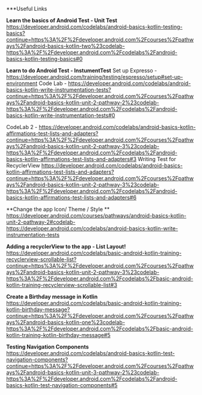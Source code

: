 ***Useful Links

**Learn the basics of Android Test - Unit Test**
https://developer.android.com/codelabs/android-basics-kotlin-testing-basics?continue=https%3A%2F%2Fdeveloper.android.com%2Fcourses%2Fpathways%2Fandroid-basics-kotlin-two%23codelab-https%3A%2F%2Fdeveloper.android.com%2Fcodelabs%2Fandroid-basics-kotlin-testing-basics#0


**Learn to do Android Test -  InstumentTest**
Set up Expresso - https://developer.android.com/training/testing/espresso/setup#set-up-environment
Code Lab - https://developer.android.com/codelabs/android-basics-kotlin-write-instrumentation-tests?continue=https%3A%2F%2Fdeveloper.android.com%2Fcourses%2Fpathways%2Fandroid-basics-kotlin-unit-2-pathway-2%23codelab-https%3A%2F%2Fdeveloper.android.com%2Fcodelabs%2Fandroid-basics-kotlin-write-instrumentation-tests#0

CodeLab 2 -
https://developer.android.com/codelabs/android-basics-kotlin-affirmations-test-lists-and-adapters?continue=https%3A%2F%2Fdeveloper.android.com%2Fcourses%2Fpathways%2Fandroid-basics-kotlin-unit-2-pathway-3%23codelab-https%3A%2F%2Fdeveloper.android.com%2Fcodelabs%2Fandroid-basics-kotlin-affirmations-test-lists-and-adapters#3
Writing Test for RecyclerView
https://developer.android.com/codelabs/android-basics-kotlin-affirmations-test-lists-and-adapters?continue=https%3A%2F%2Fdeveloper.android.com%2Fcourses%2Fpathways%2Fandroid-basics-kotlin-unit-2-pathway-3%23codelab-https%3A%2F%2Fdeveloper.android.com%2Fcodelabs%2Fandroid-basics-kotlin-affirmations-test-lists-and-adapters#6


**Change the app Icon/ Theme / Style **
https://developer.android.com/courses/pathways/android-basics-kotlin-unit-2-pathway-2#codelab-https://developer.android.com/codelabs/android-basics-kotlin-write-instrumentation-tests

**Adding a recyclerView to the app - List Layout!**
https://developer.android.com/codelabs/basic-android-kotlin-training-recyclerview-scrollable-list?continue=https%3A%2F%2Fdeveloper.android.com%2Fcourses%2Fpathways%2Fandroid-basics-kotlin-unit-2-pathway-3%23codelab-https%3A%2F%2Fdeveloper.android.com%2Fcodelabs%2Fbasic-android-kotlin-training-recyclerview-scrollable-list#3

**Create a Birthday message in Kotlin**
https://developer.android.com/codelabs/basic-android-kotlin-training-kotlin-birthday-message?continue=https%3A%2F%2Fdeveloper.android.com%2Fcourses%2Fpathways%2Fandroid-basics-kotlin-one%23codelab-https%3A%2F%2Fdeveloper.android.com%2Fcodelabs%2Fbasic-android-kotlin-training-kotlin-birthday-message#5

**Testing Navigation Components**
https://developer.android.com/codelabs/android-basics-kotlin-test-navigation-components?continue=https%3A%2F%2Fdeveloper.android.com%2Fcourses%2Fpathways%2Fandroid-basics-kotlin-unit-3-pathway-2%23codelab-https%3A%2F%2Fdeveloper.android.com%2Fcodelabs%2Fandroid-basics-kotlin-test-navigation-components#5
